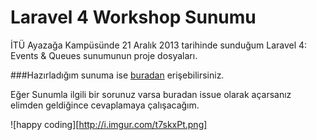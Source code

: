 Laravel 4 Workshop Sunumu
========================

İTÜ Ayazağa Kampüsünde 21 Aralık 2013 tarihinde sunduğum Laravel 4: Events &amp; Queues sunumunun proje dosyaları.

###Hazırladığım sunuma ise [buradan](http://www.slideshare.net/ardakilic/laravel-4-events-and-queues) erişebilirsiniz.

Eğer Sunumla ilgili bir sorunuz varsa buradan issue olarak açarsanız elimden geldiğince cevaplamaya çalışacağım.


![happy coding][http://i.imgur.com/t7skxPt.png]
